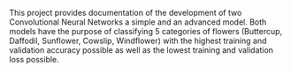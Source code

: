 This project provides documentation of the development of two 
Convolutional Neural Networks a simple and an advanced model. Both 
models have the purpose of classifying 5 categories of flowers (Buttercup, 
Daffodil, Sunflower, Cowslip, Windflower) with the highest training and 
validation accuracy possible as well as the lowest training and validation 
loss possible.
